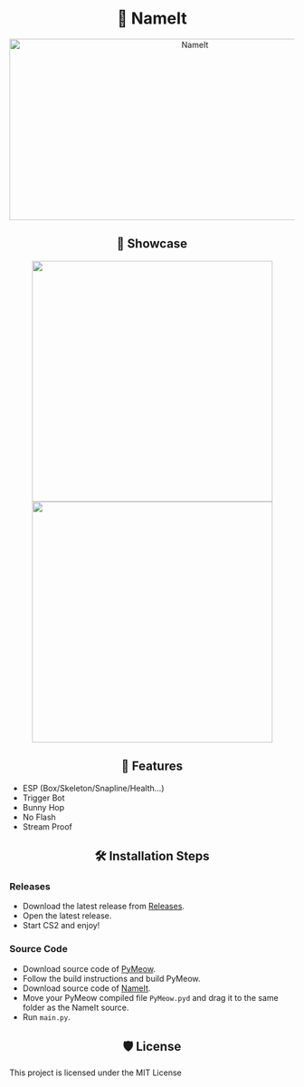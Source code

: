 <h1 align="center" id="title">🐍 NameIt</h1>
<p align="center"><img src="https://socialify.git.ci/g0ldyy/NameIt/image?description=1&descriptionEditable=first%20external%20cs2%20cheat%20fully%20written%20in%20python&font=Raleway&language=1&logo=https%3A%2F%2Fi.imgur.com%2Fex4XTRe.png&name=1&owner=1&pattern=Solid&stargazers=1&theme=Dark" alt="NameIt" width="640" height="320" /></p>

<h2 align="center">🚀 Showcase</h2>
<p align="center"><img src="https://i.imgur.com/yGyQkvo.png" width="425"/> <img src="https://i.imgur.com/QyPZCFy.png" width="425"/></p>

<h2 align="center">🧐 Features</h2>

*   ESP (Box/Skeleton/Snapline/Health...)
*   Trigger Bot
*   Bunny Hop
*   No Flash
*   Stream Proof

<h2 align="center">🛠️ Installation Steps</h2>
<h3>Releases</h3>

*   Download the latest release from [Releases](https://github.com/g0ldyy/NameIt/releases).
*   Open the latest release.
*   Start CS2 and enjoy!

<h3>Source Code</h3>

*   Download source code of [PyMeow](https://github.com/qb-0/pyMeow).
*   Follow the build instructions and build PyMeow.
*   Download source code of [NameIt](https://github.com/g0ldyy/NameIt).
*   Move your PyMeow compiled file `PyMeow.pyd` and drag it to the same folder as the NameIt source.
*   Run `main.py`.

<h2 align="center">🛡️ License</h2>
<p>This project is licensed under the MIT License</p>
